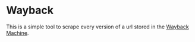 # Wayback
This is a simple tool to scrape every version
of a url stored in the [Wayback Machine](https://archive.org/web/).
